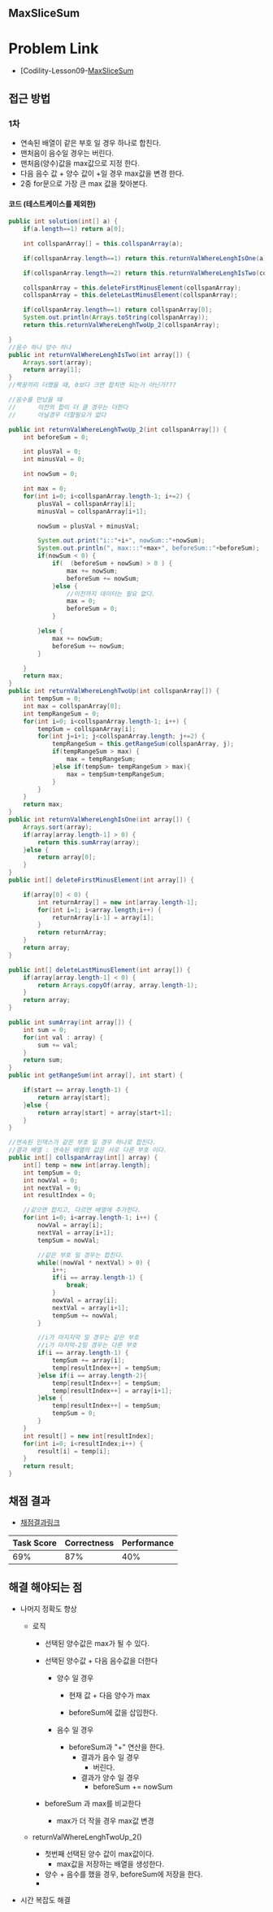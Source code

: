 ## MaxSliceSum
# Problem Link
- [Codility-Lesson09-[MaxSliceSum](https://app.codility.com/programmers/lessons/9-maximum_slice_problem/max_slice_sum/)
 ## 접근 방법
### 1차
- 연속된 배열이 같은 부호 일 경우 하나로 합친다.
- 맨처음이 음수일 경우는 버린다.
- 맨처음(양수)값을 max값으로 지정 한다.
- 다음 음수 값 + 양수 값이 +일 경우 max값을 변경 한다.
- 2중 for문으로 가장 큰 max 값을 찾아본다.
 #### 코드 (테스트케이스를 제외한)
```java
public int solution(int[] a) {
    if(a.length==1) return a[0];

    int collspanArray[] = this.collspanArray(a);

    if(collspanArray.length==1) return this.returnValWhereLenghIsOne(a);

    if(collspanArray.length==2) return this.returnValWhereLenghIsTwo(collspanArray);

    collspanArray = this.deleteFirstMinusElement(collspanArray);
    collspanArray = this.deleteLastMinusElement(collspanArray);

    if(collspanArray.length==1) return collspanArray[0];
    System.out.println(Arrays.toString(collspanArray));
    return this.returnValWhereLenghTwoUp_2(collspanArray);

}
//음수 하나 양수 하나
public int returnValWhereLenghIsTwo(int array[]) {
    Arrays.sort(array);
    return array[1];
}
//짝꿍끼리 더했을 때, 0보다 크면 합치면 되는거 아닌가???

//음수를 만났을 때
//		이전의 합이 더 클 경우는 더한다
//		아닐경우 더할필요가 없다

public int returnValWhereLenghTwoUp_2(int collspanArray[]) {
    int beforeSum = 0;

    int plusVal = 0;
    int minusVal = 0;

    int nowSum = 0;

    int max = 0;
    for(int i=0; i<collspanArray.length-1; i+=2) {
        plusVal = collspanArray[i];
        minusVal = collspanArray[i+1];

        nowSum = plusVal + minusVal;

        System.out.print("i::"+i+", nowSum::"+nowSum);
        System.out.println(", max:::"+max+", beforeSum::"+beforeSum);
        if(nowSum < 0) {
            if(  (beforeSum + nowSum) > 0 ) {
                max += nowSum;
                beforeSum += nowSum;
            }else {
                //이전까지 데이터는 필요 없다.
                max = 0;
                beforeSum = 0;
            }

        }else {
            max += nowSum;
            beforeSum += nowSum;
        }

    }
    return max;
}
public int returnValWhereLenghTwoUp(int collspanArray[]) {
    int tempSum = 0;
    int max = collspanArray[0];
    int tempRangeSum = 0;
    for(int i=0; i<collspanArray.length-1; i++) {
        tempSum = collspanArray[i];
        for(int j=i+1; j<collspanArray.length; j+=2) {
            tempRangeSum = this.getRangeSum(collspanArray, j);
            if(tempRangeSum > max) {
                max = tempRangeSum;
            }else if(tempSum+ tempRangeSum > max){
                max = tempSum+tempRangeSum;
            }
        }
    }
    return max;
}
public int returnValWhereLenghIsOne(int array[]) {
    Arrays.sort(array);
    if(array[array.length-1] > 0) {
        return this.sumArray(array);
    }else {
        return array[0];
    }
}
public int[] deleteFirstMinusElement(int array[]) {

    if(array[0] < 0) {
        int returnArray[] = new int[array.length-1];
        for(int i=1; i<array.length;i++) {
            returnArray[i-1] = array[i];
        }
        return returnArray;
    }
    return array;
}

public int[] deleteLastMinusElement(int array[]) {
    if(array[array.length-1] < 0) {
        return Arrays.copyOf(array, array.length-1);
    }
    return array;
}

public int sumArray(int array[]) {
    int sum = 0;
    for(int val : array) {
        sum += val;
    }
    return sum;
}
public int getRangeSum(int array[], int start) {

    if(start == array.length-1) {
        return array[start];
    }else {
        return array[start] + array[start+1];
    }
}

//연속된 인덱스가 같은 부호 일 경우 하나로 합친다.
//결과 배열 : 연속된 배열의 값은 서로 다른 부호 이다.
public int[] collspanArray(int[] array) {
    int[] temp = new int[array.length];
    int tempSum = 0;
    int nowVal = 0;
    int nextVal = 0;
    int resultIndex = 0;

    //같으면 합치고, 다르면 배열에 추가한다.
    for(int i=0; i<array.length-1; i++) {
        nowVal = array[i];
        nextVal = array[i+1];
        tempSum = nowVal;

        //같은 부호 일 경우는 합친다.
        while((nowVal * nextVal) > 0) {
            i++;
            if(i == array.length-1) {
                break;
            }
            nowVal = array[i];
            nextVal = array[i+1];
            tempSum += nowVal;
        }

        //i가 마지지막 일 경우는 같은 부호
        //i가 마지막-2일 경우는 다른 부호
        if(i == array.length-1) {
            tempSum += array[i];
            temp[resultIndex++] = tempSum;
        }else if(i == array.length-2){
            temp[resultIndex++] = tempSum;
            temp[resultIndex++] = array[i+1];
        }else {
            temp[resultIndex++] = tempSum;
            tempSum = 0;
        }
    }
    int result[] = new int[resultIndex];
    for(int i=0; i<resultIndex;i++) {
        result[i] = temp[i];
    }
    return result;
}
```
 ## 채점 결과
- [채점결과링크](https://app.codility.com/demo/results/trainingG7EP8X-47U/?showingAll=1)

| Task Score | Correctness | Performance |
| ---------- | ----------- | ----------- |
| 69%        | 87%         | 40%         |

## 해결 해야되는 점

* 나머지 정확도 향상	

  * 로직

    * 선택된 양수값은 max가 될 수 있다.

    * 선택된 양수값 + 다음 음수값을 더한다

      * 양수 일 경우

        * 현재 값 + 다음 양수가 max

        * beforeSum에 값을 삽입한다.

      * 음수 일 경우

        * beforeSum과 "+" 연산을 한다.
          * 결과가 음수 일 경우
            * 버린다.
          * 결과가 양수 일 경우
            * beforeSum += nowSum

    * beforeSum 과 max를 비교한다

      * max가 더  작을 경우 max값 변경

  * returnValWhereLenghTwoUp_2()

    * 첫번째 선택된 양수 값이 max값이다.
      * max값을 저장하는 배열을 생성한다.
    * 양수 + 음수를 했을 경우, beforeSum에 저장을 한다.
    * 

* 시간 복잡도 해결